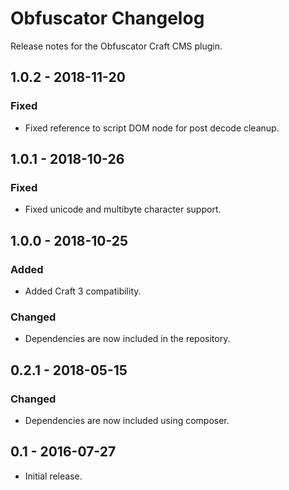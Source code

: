 # Obfuscator Changelog
Release notes for the Obfuscator Craft CMS plugin.


## 1.0.2 - 2018-11-20
### Fixed
- Fixed reference to script DOM node for post decode cleanup.

## 1.0.1 - 2018-10-26
### Fixed
- Fixed unicode and multibyte character support.

## 1.0.0 - 2018-10-25
### Added
- Added Craft 3 compatibility.

### Changed
- Dependencies are now included in the repository.


## 0.2.1 - 2018-05-15
### Changed
- Dependencies are now included using composer.


## 0.1 - 2016-07-27
- Initial release.
